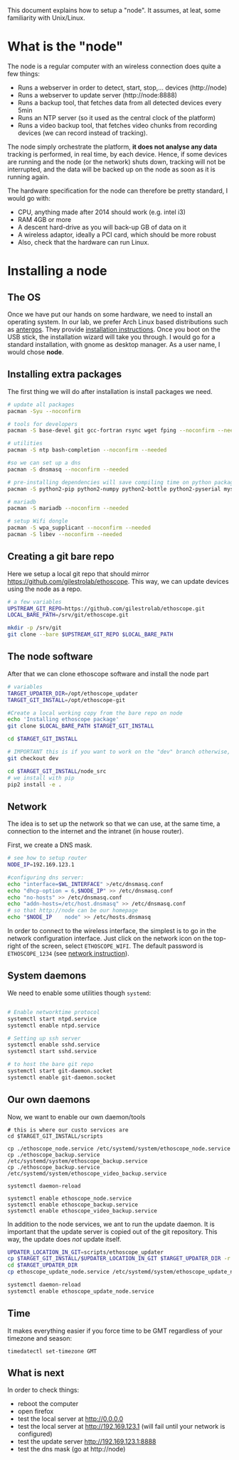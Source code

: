 This document explains how to setup a "node".
It assumes, at leat, some familiarity with Unix/Linux.

What is the "node"
======================

The node is a regular computer with an wireless connection does quite a few things:

* Runs a webserver in order to detect, start, stop,... devices (http://node)
* Runs a webserver to update server (http://node:8888)
* Runs a backup tool, that fetches data from all detected devices every 5min
* Runs an NTP server (so it used as the central clock of the platform)
* Runs a video backup tool, that fetches video chunks from recording devices (we can record instead of tracking).

The node simply orchestrate the platform, **it does not analyse any data** tracking is performed, in real time, by each device.
Hence, if some devices are running and the node (or the network) shuts down, tracking will not be interrupted, and the data will be backed up on the node as soon as it is running again.

The hardware specification for the node can therefore be pretty standard, I would go with:

* CPU, anything made after 2014 should work (e.g. intel i3)
* RAM 4GB or more
* A descent hard-drive as you will back-up GB of data on it
* A wireless adaptor, ideally a PCI card, which should be more robust
* Also, check that the hardware can run Linux.

Installing a node
=======================

The OS
--------------

Once we have put our hands on some hardware, we need to install an operating system.
In our lab, we prefer Arch Linux based distributions such as [antergos](https://antergos.com/try-it).
They provide [installation instructions](https://antergos.com/wiki/install/create-a-working-live-usb/).
Once you boot on the USB stick, the installation wizard will take you through. I would go for a standard installation, with gnome as desktop manager.
As a user name, I would chose **node**.

Installing extra packages
----------------------------------

The first thing we will do after installation is install packages we need.

```sh
# update all packages
pacman -Syu --noconfirm

# tools for developers
pacman -S base-devel git gcc-fortran rsync wget fping --noconfirm --needed

# utilities
pacman -S ntp bash-completion --noconfirm --needed

#so we can set up a dns
pacman -S dnsmasq --noconfirm --needed

# pre-installing dependencies will save compiling time on python packages
pacman -S python2-pip python2-numpy python2-bottle python2-pyserial mysql-python python2-netifaces python2-cherrypy python2-futures --noconfirm --needed

# mariadb
pacman -S mariadb --noconfirm --needed

# setup Wifi dongle
pacman -S wpa_supplicant --noconfirm --needed
pacman -S libev --noconfirm --needed
```

Creating a git bare repo
---------------------------------
Here we setup a local git repo that should mirror https://github.com/gilestrolab/ethoscope.
This way, we can update devices using the node as a repo.

```sh
# a few variables
UPSTREAM_GIT_REPO=https://github.com/gilestrolab/ethoscope.git
LOCAL_BARE_PATH=/srv/git/ethoscope.git

mkdir -p /srv/git
git clone --bare $UPSTREAM_GIT_REPO $LOCAL_BARE_PATH
```

The node software
--------------------------------
After that we can clone ethoscope software and install the node part

```sh
# variables
TARGET_UPDATER_DIR=/opt/ethoscope_updater
TARGET_GIT_INSTALL=/opt/ethoscope-git

#Create a local working copy from the bare repo on node
echo 'Installing ethoscope package'
git clone $LOCAL_BARE_PATH $TARGET_GIT_INSTALL

cd $TARGET_GIT_INSTALL

# IMPORTANT this is if you want to work on the "dev" branch otherwise, you are using "master"
git checkout dev

cd $TARGET_GIT_INSTALL/node_src
# we install with pip
pip2 install -e .
```


Network
-----------------

The idea is to set up the network so that we can use, at the same time, a connection to the internet and the intranet (in house router).

First, we create a DNS mask.

```sh
# see how to setup router
NODE_IP=192.169.123.1

#configuring dns server:
echo "interface=$WL_INTERFACE" >/etc/dnsmasq.conf
echo "dhcp-option = 6,$NODE_IP" >> /etc/dnsmasq.conf
echo "no-hosts" >> /etc/dnsmasq.conf
echo "addn-hosts=/etc/host.dnsmasq" >> /etc/dnsmasq.conf
# so that http://node can be our homepage
echo "$NODE_IP    node" >> /etc/hosts.dnsmasq
```

In order to connect to the wireless interface, the simplest is to go in the network configuration interface.
Just click on the network icon on the top-right of the screen, select `ETHOSCOPE_WIFI`. The default password is `ETHOSCOPE_1234` (see [network instruction](network.md)).

System daemons
-----------------------------

We need to enable some utilities though `systemd`:

```sh

# Enable networktime protocol
systemctl start ntpd.service
systemctl enable ntpd.service

# Setting up ssh server
systemctl enable sshd.service
systemctl start sshd.service

# to host the bare git repo
systemctl start git-daemon.socket
systemctl enable git-daemon.socket

```

Our own daemons
--------------------

Now, we want to enable our own daemon/tools

```
# this is where our custo services are
cd $TARGET_GIT_INSTALL/scripts

cp ./ethoscope_node.service /etc/systemd/system/ethoscope_node.service
cp ./ethoscope_backup.service /etc/systemd/system/ethoscope_backup.service
cp ./ethoscope_backup.service /etc/systemd/system/ethoscope_video_backup.service

systemctl daemon-reload

systemctl enable ethoscope_node.service
systemctl enable ethoscope_backup.service
systemctl enable ethoscope_video_backup.service
```

In addition to the node services, we ant to run the update daemon.
It is important that the update server is copied out of the git repository. This way, the update does *not* update itself.

```sh
UPDATER_LOCATION_IN_GIT=scripts/ethoscope_updater
cp $TARGET_GIT_INSTALL/$UPDATER_LOCATION_IN_GIT $TARGET_UPDATER_DIR -r
cd $TARGET_UPDATER_DIR
cp ethoscope_update_node.service /etc/systemd/system/ethoscope_update_node.service

systemctl daemon-reload
systemctl enable ethoscope_update_node.service
```



Time
----------

It makes everything easier if you force time to be GMT regardless of your timezone and season:

```
timedatectl set-timezone GMT
```

What is next
-----------------------
In order to check things:

* reboot the computer
* open firefox
* test the local server at http://0.0.0.0
* test the local server at http://192.169.123.1 (will fail until your network is configured)
* test the update server http://192.169.123.1:8888
* test the dns mask (go at http://node)



 



